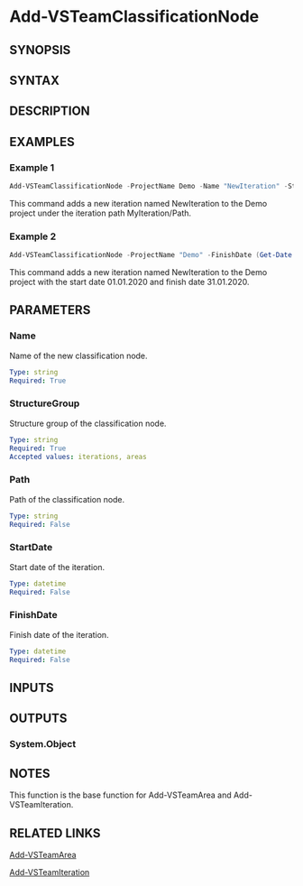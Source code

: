 <!-- #include "./common/header.md" -->

# Add-VSTeamClassificationNode

## SYNOPSIS

<!-- #include "./synopsis/Add-VSTeamClassificationNode.md" -->

## SYNTAX

## DESCRIPTION

<!-- #include "./synopsis/Add-VSTeamClassificationNode.md" -->

## EXAMPLES

### Example 1

```powershell
Add-VSTeamClassificationNode -ProjectName Demo -Name "NewIteration" -StructureGroup "iteration" -Path "MyIteration/Path"
```

This command adds a new iteration named NewIteration to the Demo project under the iteration path MyIteration/Path.

### Example 2

```powershell
Add-VSTeamClassificationNode -ProjectName "Demo" -FinishDate (Get-Date "31.01.2020") -StartDate (Get-Date "01.01.2020") -Name "NewIteration" -StructureGroup "iterations"
```

This command adds a new iteration named NewIteration to the Demo project with the start date 01.01.2020 and finish date 31.01.2020.

## PARAMETERS

### Name

Name of the new classification node.

```yaml
Type: string
Required: True
```

### StructureGroup

Structure group of the classification node.

```yaml
Type: string
Required: True
Accepted values: iterations, areas
```

### Path

Path of the classification node.

```yaml
Type: string
Required: False
```

### StartDate

Start date of the iteration.

```yaml
Type: datetime
Required: False
```

### FinishDate

Finish date of the iteration.

```yaml
Type: datetime
Required: False
```

<!-- #include "./params/projectName.md" -->

## INPUTS

## OUTPUTS

### System.Object

## NOTES

This function is the base function for Add-VSTeamArea and Add-VSTeamIteration.

<!-- #include "./common/prerequisites.md" -->

## RELATED LINKS

<!-- #include "./common/related.md" -->

[Add-VSTeamArea](Add-VSTeamArea.md)

[Add-VSTeamIteration](Add-VSTeamIteration.md)
